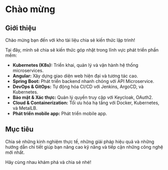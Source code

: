 # Chào mừng
## Giới thiệu

Chào mừng bạn đến với kho tài liệu chia sẻ kiến thức lập trình!

Tại đây, mình sẽ chia sẽ kiến thức góp nhặt trong lĩnh vực phát triển phần mềm:

- **Kubernetes (K8s):** Triển khai, quản lý và vận hành hệ thống microservices.
- **Angular:** Xây dựng giao diện web hiện đại và tương tác cao.
- **Spring Boot:** Phát triển backend nhanh chóng với API Microservice.
- **DevOps & GitOps:** Tự động hóa CI/CD với Jenkins, ArgoCD, và Kubernetes.
- **Bảo mật & Xác thực:** Quản lý quyền truy cập với Keycloak, OAuth2.
- **Cloud & Containerization:** Tối ưu hóa hạ tầng với Docker, Kubernetes, và MetalLB.
- **Phát triển mobile app:** Phát triển mobile app.

## Mục tiêu

Chia sẻ những kinh nghiệm thực tế, những giải pháp hiệu quả và những hướng dẫn chi tiết giúp bạn nâng cao kỹ năng và tiếp cận những công nghệ mới nhất.

Hãy cùng nhau khám phá và chia sẻ nhé!

